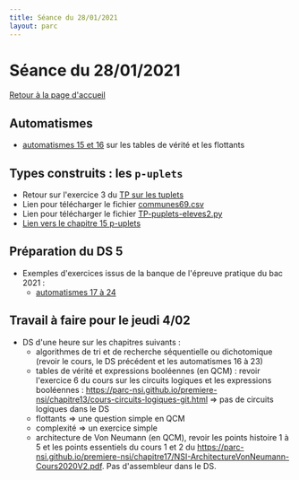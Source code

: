 ```yaml
---
title: Séance du 28/01/2021
layout: parc
---
```


# Séance du 28/01/2021

[Retour à la page d'accueil](https://parc-nsi.github.io/premiere-nsi/index.html)


## Automatismes 

* [automatismes 15 et 16](https://parc-nsi.github.io/premiere-nsi/automatismes.html) sur les tables de vérité et les flottants


## Types construits : les `p-uplets`

* Retour sur l'exercice 3  du [TP sur les tuplets](../chapitre15/TP/NSI-Puplets-TP-2020V1.pdf)
* Lien pour télécharger le fichier [communes69.csv](../chapitre15/TP/materiel/communes69.csv)
* Lien pour télécharger le fichier [TP-puplets-eleves2.py](../chapitre15/TP/materiel/TP-puplets-eleves2.py)
* [Lien vers le chapitre 15 p-uplets](../chapitre15.md)


## Préparation du DS 5

* Exemples d'exercices issus de la banque de l'épreuve pratique du bac 2021 :
  * [automatismes 17 à 24](https://parc-nsi.github.io/premiere-nsi/automatismes.html)


## Travail à faire pour le jeudi 4/02

* DS d'une heure sur les chapitres suivants :
    * algorithmes de tri et de recherche séquentielle ou dichotomique (revoir le cours, le DS précédent et  les automatismes 16 à 23)
    * tables de vérité et expressions booléennes (en QCM) : revoir l'exercice 6 du cours sur les circuits logiques et les expressions booléennes : <https://parc-nsi.github.io/premiere-nsi/chapitre13/cours-circuits-logiques-git.html>  => pas de circuits logiques dans le DS
    * flottants => une question simple en QCM
    * complexité => un exercice simple 
    * architecture de Von Neumann (en QCM), revoir les points histoire 1 à 5 et les points essentiels du cours 1 et 2 du <https://parc-nsi.github.io/premiere-nsi/chapitre17/NSI-ArchitectureVonNeumann-Cours2020V2.pdf>. Pas d'assembleur dans le DS.
    
